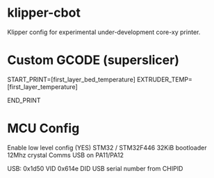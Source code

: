 # klipper-cbot
Klipper config for experimental under-development core-xy printer.

# Custom GCODE (superslicer)
START_PRINT=[first_layer_bed_temperature] EXTRUDER_TEMP=[first_layer_temperature]

END_PRINT

# MCU Config
Enable low level config (YES)
STM32 / STM32F446
32KiB bootloader
12Mhz crystal
Comms USB on PA11/PA12

USB:
0x1d50 VID
0x614e DID
USB serial number from CHIPID
